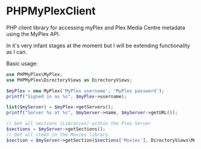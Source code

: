 # PHPMyPlexClient
PHP client library for accessing myPlex and Plex Media Centre metadata using the MyPlex API.

In it's very infant stages at the moment but I will be extending functionality as I can.

Basic usage:

```php
use PHPMyPlex\MyPlex;
use PHPMyPlex\DirectoryViews as DirectoryViews;

$myPlex = new MyPlex('MyPlex username', 'MyPlex password');
printf("Signed in as %s", $myPlex->username);

list($myServer) = $myPlex->getServers();
printf("Server %s at %s", $myServer->name, $myServer->getURL());

// Get all sections (Libraries) within the Plex Server
$sections = $myServer->getSections();
// Get all items in the Movies library.
$section = $myServer->getSection($sections['Movies'], DirectoryViews\MovieDirectoryView::ALL);
```
